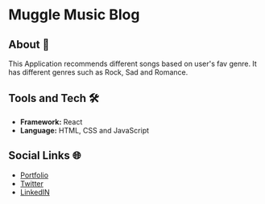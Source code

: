 # Muggle Music Blog

## About 🤔
This Application recommends different songs based on user's fav genre. It has different genres such as Rock, Sad and Romance. 

## Tools and Tech 🛠
- **Framework:** React
- **Language:** HTML, CSS and JavaScript

## Social Links 🌐
- [Portfolio](https://dhrupotter.netlify.app/)
- [Twitter](https://twitter.com/DhruviGandhi25)
- [LinkedIN](https://www.linkedin.com/in/dhruvi-gandhi-609a35166/)
